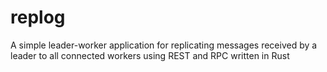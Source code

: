 # replog
A simple leader-worker application for replicating messages received by a leader to all connected workers using REST and RPC written in Rust
